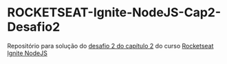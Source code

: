 # ROCKETSEAT-Ignite-NodeJS-Cap2-Desafio2
Repositório para solução do [desafio 2 do capítulo 2](https://www.notion.so/Desafio-02-Documentando-com-Swagger-8ce869ea608743e292851bd951f3239f) do curso [Rocketseat Ignite NodeJS](https://app.rocketseat.com.br/ignite/node-js)
